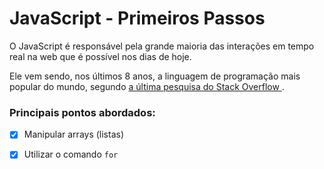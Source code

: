 # JavaScript - Primeiros Passos

O JavaScript é responsável pela grande maioria das interações em tempo real na web que é possível nos dias de hoje.

Ele vem sendo, nos últimos 8 anos, a linguagem de programação mais popular do mundo, segundo [a última pesquisa do Stack Overflow ](https://insights.stackoverflow.com/survey/2020#most-popular-technologies).



### Principais pontos abordados:

- [x] Manipular arrays (listas)

- [x] Utilizar o comando `for`

  